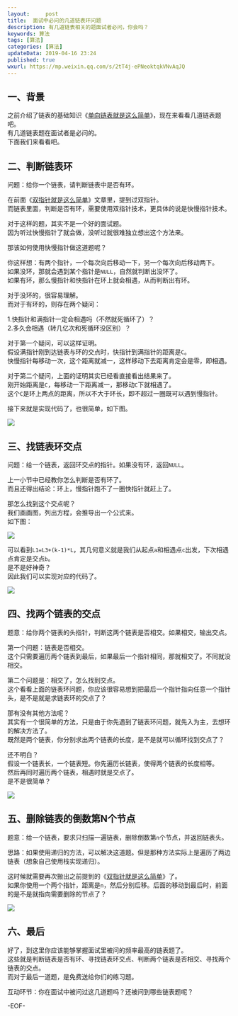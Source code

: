```yaml
---   
layout:     post  
title:  面试中必问的几道链表环问题  
description: 有几道链表相关的题面试者必问，你会吗？  
keywords: 算法  
tags: [算法]    
categories: [算法]  
updateData: 2019-04-16 23:24   
published: true 
wxurl: https://mp.weixin.qq.com/s/2tT4j-ePNeoktqkVNvAqJQ  
---  
```



## 一、背景


之前介绍了链表的基础知识《[单向链表就是这么简单](https://mp.weixin.qq.com/s/rG1ehI-9QK8h7p6_KkRJew)》，现在来看看几道链表题吧。  
有几道链表题在面试者是必问的。  
下面我们来看看吧。  


## 二、判断链表环  


问题：给你一个链表，请判断链表中是否有环。  


在前面《[双指针就是这么简单](https://mp.weixin.qq.com/s/w6HdSIOEHJRnTCQp1wkZDQ)》文章里，提到过双指针。  
而链表里面，判断是否有环，需要使用双指针技术，更具体的说是快慢指针技术。  


对于这样的题，其实不是一个好的面试题。  
因为听过快慢指针了就会做，没听过就很难独立想出这个方法来。  


那该如何使用快慢指针做这道题呢？  


你这样想：有两个指针，一个每次向后移动一下，另一个每次向后移动两下。  
如果没环，那就会遇到某个指针是`NULL`，自然就判断出没环了。  
如果有环，那么慢指针和快指针在环上就会相遇，从而判断出有环。  


对于没环的，很容易理解。  
而对于有环的，则存在两个疑问：  


1.快指针和满指针一定会相遇吗（不然就死循环了）？  
2.多久会相遇（转几亿次和死循环没区别）？


对于第一个疑问，可以这样证明。  
假设满指针刚到达链表与环的交点时，快指针到满指针的距离是`C`。  
快慢指针每移动一次，这个距离就减一，这样移动下去距离肯定会是零，即相遇。  


对于第二个疑问，上面的证明其实已经看直接看出结果来了。  
刚开始距离是`C`，每移动一下距离减一，那移动`C`下就相遇了。  
这个`C`是环上两点的距离，所以不大于环长，即不超过一圈既可以遇到慢指针。  


接下来就是实现代码了，也很简单，如下图。  


![](http://res2019.tiankonguse.com/images/2019/04/15/link-problem-in-interview-001.png)  


## 三、找链表环交点  


问题：给一个链表，返回环交点的指针。如果没有环，返回`NULL`。  


上一小节中已经教你怎么判断是否有环了。  
而且还得出结论：环上，慢指针跑不了一圈快指针就赶上了。  


那怎么找到这个交点呢？  
我们画画图，列出方程，会推导出一个公式来。  
如下图：  


![](http://res2019.tiankonguse.com/images/2019/04/15/link-problem-in-interview-002.png)  


可以看到`L1=L3+(k-1)*L`，其几何意义就是我们从起点`a`和相遇点`c`出发，下次相遇点肯定是交点`b`。  
是不是好神奇？  
因此我们可以实现对应的代码了。  


![](http://res2019.tiankonguse.com/images/2019/04/15/link-problem-in-interview-003.png)  


## 四、找两个链表的交点  


题意：给你两个链表的头指针，判断这两个链表是否相交。如果相交，输出交点。  


第一个问题：链表是否相交。  
这个只需要遍历两个链表到最后，如果最后一个指针相同，那就相交了。不同就没相交。  


第二个问题是：相交了，怎么找到交点。  
这个看看上面的链表环问题，你应该很容易想到把最后一个指针指向任意一个指针头，是不是就是求链表环的交点了？  


那有没有其他方法呢？  
其实有一个很简单的方法，只是由于你先遇到了链表环问题，就先入为主，去想环的解决方法了。  
既然是两个链表，你分别求出两个链表的长度，是不是就可以循环找到交点了？  


还不明白？  
假设一个链表长，一个链表短。你先遍历长链表，使得两个链表的长度相等。  
然后再同时遍历两个链表，相遇时就是交点了。  
是不是很简单？  


![](http://res2019.tiankonguse.com/images/2019/04/15/link-problem-in-interview-004.png)  


## 五、删除链表的倒数第N个节点  


题意：给一个链表，要求只扫描一遍链表，删除倒数第`n`个节点，并返回链表头。  


思路：如果使用递归的方法，可以解决这道题。但是那种方法实际上是遍历了两边链表（想象自己使用栈实现递归）。  


这时候就需要再次搬出之前提到的《[双指针就是这么简单](https://mp.weixin.qq.com/s/w6HdSIOEHJRnTCQp1wkZDQ)》了。  
如果你使用一个两个指针，距离是`n`，然后分别后移。后面的移动到最后时，前面的是不是就指向需要删除的节点了？  


![](http://res2019.tiankonguse.com/images/2019/04/15/link-problem-in-interview-005.png)  


## 六、最后  


好了，到这里你应该能够掌握面试里被问的频率最高的链表题了。  
这些就是判断链表是否有环、寻找链表环交点、判断两个链表是否相交、寻找两个链表的交点。  
而对于最后一道题，是免费送给你们的练习题。  


互动环节：你在面试中被问过这几道题吗？还被问到哪些链表题呢？  


-EOF-  



